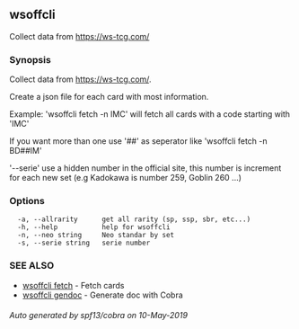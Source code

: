 ## wsoffcli

Collect data from https://ws-tcg.com/

### Synopsis

Collect data from https://ws-tcg.com/.

Create a json file for each card with most information.

Example:
'wsoffcli fetch -n IMC' will fetch all cards with a code starting with 'IMC'

If you want more than one use '##' as seperator like 'wsoffcli fetch -n BD##IM'

'--serie' use a hidden number in the official site, this number is increment for each new set (e.g Kadokawa is number 259, Goblin 260 ...)
	 

### Options

```
  -a, --allrarity      get all rarity (sp, ssp, sbr, etc...)
  -h, --help           help for wsoffcli
  -n, --neo string     Neo standar by set
  -s, --serie string   serie number
```

### SEE ALSO

* [wsoffcli fetch](doc/wsoffcli_fetch.md)	 - Fetch cards
* [wsoffcli gendoc](doc/wsoffcli_gendoc.md)	 - Generate doc with Cobra

###### Auto generated by spf13/cobra on 10-May-2019
